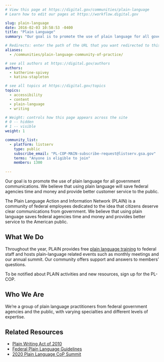 ```yaml
---
# View this page at https://digital.gov/communities/plain-language
# Learn how to edit our pages at https://workflow.digital.gov

slug: plain-language
date: 2016-02-03 10:58:53 -0400
title: "Plain Language"
summary: "Our goal is to promote the use of plain language for all government communications."

# Redirects: enter the path of the URL that you want redirected to this page
aliases:
  - /communities/plain-language-community-of-practice/

# see all authors at https://digital.gov/authors
authors:
  - katherine-spivey
  - katina-stapleton

# see all topics at https://digital.gov/topics
topics:
  - accessibility
  - content
  - plain-language
  - writing

# Weight: controls how this page appears across the site
# 0 -- hidden
# 1 -- visible
weight: 1

community_list:
  - platform: listserv
    type: public
    subscribe_email: "PL-COP-MAIN-subscribe-request@listserv.gsa.gov"
    terms: "Anyone is eligible to join"
    members: 1300
    
---
```


Our goal is to promote the use of plain language for all government communications. We believe that using plain language will save federal agencies time and money and provide better customer service to the public.

The Plain Language Action and Information Network (PLAIN) is a community of federal employees dedicated to the idea that citizens deserve clear communications from government. We believe that using plain language saves federal agencies time and money and provides better service to the American public.

## What We Do

Throughout the year, PLAIN provides free [plain language training](https://www.plainlanguage.gov/training/) to federal staff and hosts plain-language related events such as monthly meetings and our annual summit.  Our community offers support and answers to members’ questions.

To be notified about PLAIN activities and new resources, sign up for the PL-COP.

## Who We Are

We’re a group of  plain language practitioners from federal government agencies and the public, with varying specialties and different levels of expertise.

## Related Resources

- [Plain Writing Act of 2010](https://www.plainlanguage.gov/law/)
- [Federal Plain Language Guidelines](https://www.plainlanguage.gov/guidelines/)
- [2020 Plain Language CoP Summit](https://digital.gov/event/2020/10/27/plain-language-summit-2020/)
